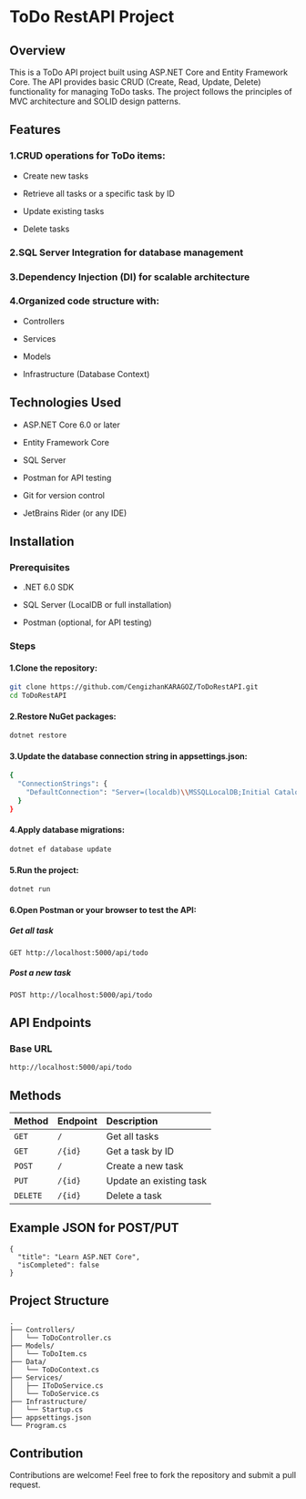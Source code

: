 # ToDo RestAPI Project

## Overview

This is a ToDo API project built using ASP.NET Core and Entity Framework Core. The API provides basic CRUD (Create, Read, Update, Delete) functionality for managing ToDo tasks. The project follows the principles of MVC architecture and SOLID design patterns.

## Features

### 1.CRUD operations for ToDo items:

- Create new tasks

- Retrieve all tasks or a specific task by ID

- Update existing tasks

- Delete tasks

### 2.SQL Server Integration for database management

### 3.Dependency Injection (DI) for scalable architecture

### 4.Organized code structure with:

- Controllers

- Services

- Models

- Infrastructure (Database Context)

## Technologies Used

- ASP.NET Core 6.0 or later

- Entity Framework Core

- SQL Server

- Postman for API testing

- Git for version control

- JetBrains Rider (or any IDE)

## Installation

### Prerequisites

- .NET 6.0 SDK

- SQL Server (LocalDB or full installation)

- Postman (optional, for API testing)

### Steps

#### 1.Clone the repository:
```bash
git clone https://github.com/CengizhanKARAGOZ/ToDoRestAPI.git
cd ToDoRestAPI
```

#### 2.Restore NuGet packages:
```bash
dotnet restore
```
#### 3.Update the database connection string in appsettings.json:
```bash
{
  "ConnectionStrings": {
    "DefaultConnection": "Server=(localdb)\\MSSQLLocalDB;Initial Catalog=ToDoDb;Integrated Security=True;"
  }
}
```

#### 4.Apply database migrations:
```bash
dotnet ef database update
```

#### 5.Run the project:
```bash
dotnet run
```

#### 6.Open Postman or your browser to test the API:
##### Get all task
```http
GET http://localhost:5000/api/todo
```

##### Post a new task
```http
POST http://localhost:5000/api/todo
```

## API Endpoints

### Base URL
```http
http://localhost:5000/api/todo
```
## Methods
| Method | Endpoint     | Description                |
| :-------- | :------- | :------------------------- |
| `GET` | `/` | Get all tasks |
| `GET` | `/{id}` | Get a task by ID |
| `POST` | `/` | Create a new task |
| `PUT` | `/{id}` | Update an existing task |
| `DELETE` | `/{id}` | Delete a task |

## Example JSON for POST/PUT
```http
{
  "title": "Learn ASP.NET Core",
  "isCompleted": false
}
```

## Project Structure
```
.
├── Controllers/
│   └── ToDoController.cs
├── Models/
│   └── ToDoItem.cs
├── Data/
│   └── ToDoContext.cs
├── Services/
│   ├── IToDoService.cs
│   └── ToDoService.cs
├── Infrastructure/
│   └── Startup.cs
├── appsettings.json
└── Program.cs
```
## Contribution

Contributions are welcome! Feel free to fork the repository and submit a pull request.



